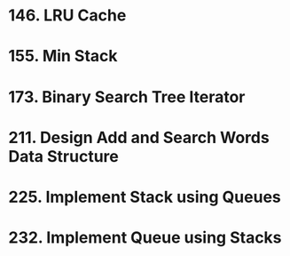 # 146. LRU Cache

# 155. Min Stack

# 173. Binary Search Tree Iterator

# 211. Design Add and Search Words Data Structure

# 225. Implement Stack using Queues

# 232. Implement Queue using Stacks
